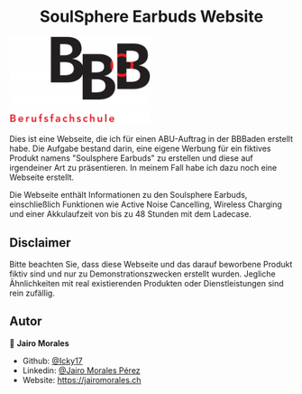 <h1 align="center">SoulSphere Earbuds Website</h1>

<img src="img/bbbaden.jpg" alt="Feature Image" width="250"></a>

Dies ist eine Webseite, die ich für einen ABU-Auftrag in der BBBaden erstellt habe. Die Aufgabe bestand darin, eine eigene Werbung für ein fiktives Produkt namens "Soulsphere Earbuds" zu erstellen und diese auf irgendeiner Art  zu präsentieren. In meinem Fall habe ich dazu noch eine Webseite erstellt.

Die Webseite enthält Informationen zu den Soulsphere Earbuds, einschließlich Funktionen wie Active Noise Cancelling, Wireless Charging und einer Akkulaufzeit von bis zu 48 Stunden mit dem Ladecase.

## Disclaimer
Bitte beachten Sie, dass diese Webseite und das darauf beworbene Produkt fiktiv sind und nur zu Demonstrationszwecken erstellt wurden. Jegliche Ähnlichkeiten mit real existierenden Produkten oder Dienstleistungen sind rein zufällig.

## Autor

👤 **Jairo Morales**

- Github: [@Icky17](https://github.com/Icky17)
- Linkedin: [@Jairo Morales Pérez](https://www.linkedin.com/in/jairo-morales-p%C3%A9rez-67949b216/)
- Website: https://jairomorales.ch
